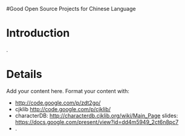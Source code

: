 #Good Open Source Projects for Chinese Language

# Introduction #

.


# Details #

Add your content here.  Format your content with:
  * http://code.google.com/p/zdt2go/
  * cjklib http://code.google.com/p/cjklib/
  * characterDB: http://characterdb.cjklib.org/wiki/Main_Page slides: https://docs.google.com/present/view?id=dd4m5949_2ct6n8pc7
  * .